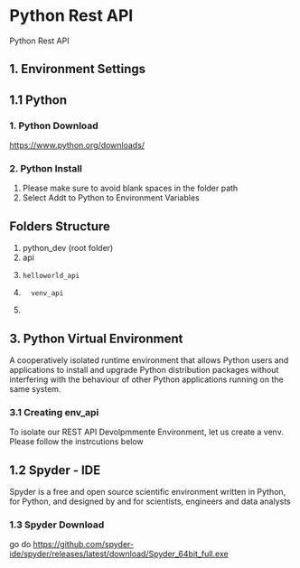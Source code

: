 # Python Rest API
Python Rest API

## 1. Environment Settings

## 1.1 Python 
### 1. Python Download
https://www.python.org/downloads/

### 2. Python Install
1. Please make sure to avoid blank spaces in the folder path
2. Select Addt to Python to Environment Variables

## Folders Structure
1. python_dev (root folder)
2.    api
3.     helloworld_api
4.       venv_api
5.  

## 3. Python Virtual Environment
A cooperatively isolated runtime environment that allows Python users and applications to install and upgrade Python distribution packages without interfering with the behaviour of other Python applications running on the same system.
### 3.1 Creating env_api
To isolate our REST API Devolpmmente Environment, let us create a venv. Please follow the instrcutions below

## 1.2 Spyder - IDE
Spyder is a free and open source scientific environment written in Python, for Python, and designed by and for scientists, engineers and data analysts

### 1.3 Spyder Download
go do https://github.com/spyder-ide/spyder/releases/latest/download/Spyder_64bit_full.exe

